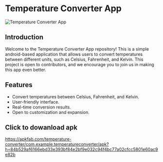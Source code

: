 # Temperature Converter App

![Temperature Converter App](https://i.ibb.co/qBR5W5L/Screenshot-20230930-230458-Temperature-Converter.jpg)

## Introduction

Welcome to the Temperature Converter App repository! This is a simple android-based application that allows users to convert temperatures between different units, such as Celsius, Fahrenheit, and Kelvin. This project is open to contributors, and we encourage you to join us in making this app even better.

## Features

- Convert temperatures between Celsius, Fahrenheit, and Kelvin.
- User-friendly interface.
- Real-time conversion results.
- Open to customization and expansion.

## Click to dowanload apk
https://apkfab.com/temperature-converter/com.example.temperatureconverter/apk?h=84b529af6166ebd33e393bf84e2bf9e032c94f4bc77a02cfcc5801e60ac9e82b
